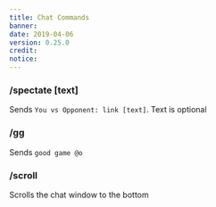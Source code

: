 ```yaml
---
title: Chat Commands
banner: 
date: 2019-04-06
version: 0.25.0
credit: 
notice: 
---
```


### /spectate [text]
Sends `You vs Opponent: link [text]`. Text is optional

### /gg
Sends `good game @o`

### /scroll
Scrolls the chat window to the bottom
